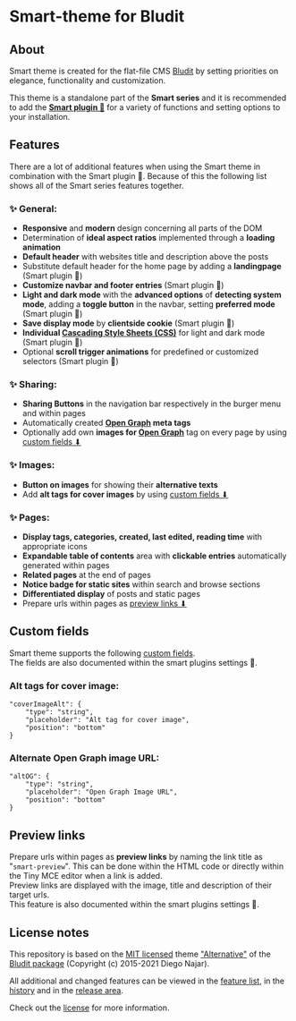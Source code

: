 # Smart-theme for Bludit

## About

Smart theme is created for the flat-file CMS [Bludit](https://www.bludit.com/) by setting priorities on elegance, functionality and customization.  

This theme is a standalone part of the **Smart series** and it is recommended to add the **[Smart plugin 🧩](https://github.com/TRMSC/bludit-smart-plugin)** for a variety of functions and setting options to your installation.

## Features

There are a lot of additional features when using the Smart theme in combination with the Smart plugin 🧩. Because of this the following list shows all of the Smart series features together.

### ✨ General:

- **Responsive** and **modern** design concerning all parts of the DOM
- Determination of **ideal aspect ratios** implemented through a **loading animation**
- **Default header** with websites title and description above the posts
- Substitute default header for the home page by adding a **landingpage** (Smart plugin 🧩)
- **Customize navbar and footer entries** (Smart plugin 🧩)
- **Light and dark mode** with the **advanced options** of **detecting system mode**, adding a **toggle button** in the navbar, setting **preferred mode** (Smart plugin 🧩)
- **Save display mode** by **clientside cookie** (Smart plugin 🧩)
- **Individual [Cascading Style Sheets (CSS)](https://developer.mozilla.org/en-US/docs/Web/CSS?retiredLocale=de)** for light and dark mode (Smart plugin 🧩)
- Optional **scroll trigger animations** for predefined or customized selectors (Smart plugin 🧩)

### ✨ Sharing:

- **Sharing Buttons** in the navigation bar respectively in the burger menu and within pages
- Automatically created **[Open Graph](https://ogp.me/) meta tags**
- Optionally add own **images for [Open Graph](https://ogp.me/)** tag on every page by using [custom fields ⬇](#custom-fields)

### ✨ Images:

- **Button on images** for showing their **alternative texts**
- Add **alt tags for cover images** by using [custom fields ⬇](#custom-fields)

### ✨ Pages:

- **Display tags, categories, created, last edited, reading time** with appropriate icons
- **Expandable table of contents** area with **clickable entries** automatically generated within pages
- **Related pages** at the end of pages
- **Notice badge for static sites** within search and browse sections
- **Differentiated display** of posts and static pages
- Prepare urls within pages as [preview links ⬇](#preview-links)

## Custom fields
Smart theme supports the following [custom fields](https://docs.bludit.com/en/content/custom-fields).  
The fields are also documented within the smart plugins settings 🧩.

### Alt tags for cover image:
```
"coverImageAlt": {
    "type": "string",
    "placeholder": "Alt tag for cover image",
    "position": "bottom"
}
```

### Alternate Open Graph image URL:
```
"altOG": {
    "type": "string",
    "placeholder": "Open Graph Image URL",
    "position": "bottom"
}
```

## Preview links

Prepare urls within pages as **preview links** by naming the link title as "`smart-preview`". This can be done within the HTML code or directly within the Tiny MCE editor when a link is added.  
Preview links are displayed with the image, title and description of their target urls.  
This feature is also documented within the smart plugins settings 🧩.

## License notes

This repository is based on the [MIT licensed](https://github.com/bludit/bludit/blob/main/LICENSE) theme ["Alternative"](https://github.com/bludit/bludit/tree/main/bl-themes/alternative) of the [Bludit package](https://github.com/bludit/bludit) (Copyright (c) 2015-2021 Diego Najar).

All additional and changed features can be viewed in the [feature list](#Features), in the [history](https://github.com/TRMSC/bludit-smart-theme/commits/) and in the [release area](https://github.com/TRMSC/bludit-smart-theme/releases).

Check out the [license](/LICENSE) for more information.
